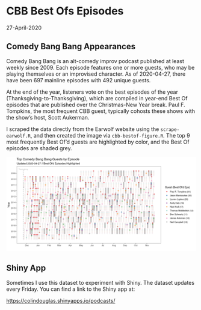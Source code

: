 CBB Best Ofs Episodes
================
27-April-2020

## Comedy Bang Bang Appearances

Comedy Bang Bang is an alt-comedy improv podcast published at least
weekly since 2009. Each episode features one or more guests, who may be
playing themselves or an improvised character. As of 2020-04-27, there
have been 697 mainline episodes with 492 unique guests.

At the end of the year, listeners vote on the best episodes of the year
(Thanksgiving-to-Thanksgiving), which are compiled in year-end Best Of
episodes that are published over the Christmas-New Year break. Paul F.
Tompkins, the most frequent CBB guest, typically cohosts these shows
with the show’s host, Scott Aukerman.

I scraped the data directly from the Earwolf website using the
`scrape-earwolf.R`, and then created the image via
`cbb-bestof-figure.R`. The top 9 most frequently Best Of’d guests are
highlighted by color, and the Best Of episodes are shaded grey.

![](images/cbb-bestof-plot-1.png)<!-- -->

## Shiny App

Sometimes I use this dataset to experiment with Shiny. The dataset
updates every Friday. You can find a link to the Shiny app at:

<https://colindouglas.shinyapps.io/podcasts/>
